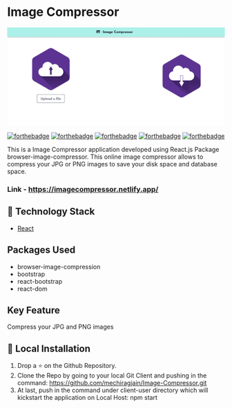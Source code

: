 # Image Compressor

![Image Compressor](./src/Images/Project.png)

[![forthebadge](https://forthebadge.com/images/badges/built-with-love.svg)](https://forthebadge.com)
[![forthebadge](https://forthebadge.com/images/badges/built-by-developers.svg)](https://forthebadge.com)
[![forthebadge](https://forthebadge.com/images/badges/made-with-javascript.svg)](https://forthebadge.com)
[![forthebadge](https://forthebadge.com/images/badges/uses-html.svg)](https://forthebadge.com)
[![forthebadge](https://forthebadge.com/images/badges/uses-css.svg)](https://forthebadge.com)

This is a Image Compressor application developed using React.js Package browser-image-compressor. This online image compressor allows to compress your JPG or PNG images to save your disk space and database space.

### Link - https://imagecompressor.netlify.app/

## 🏁 Technology Stack

- [React](https://reactjs.org/)

## Packages Used

- browser-image-compression
- bootstrap
- react-bootstrap
- react-dom

## Key Feature
Compress your JPG and PNG images

## 🏃‍ Local Installation

1. Drop a ⭐ on the Github Repository.
2. Clone the Repo by going to your local Git Client and pushing in the command:
https://github.com/mechiragjain/Image-Compressor.git
3. At last, push in the command under client-user directory which will kickstart the application on Local Host:
npm start

